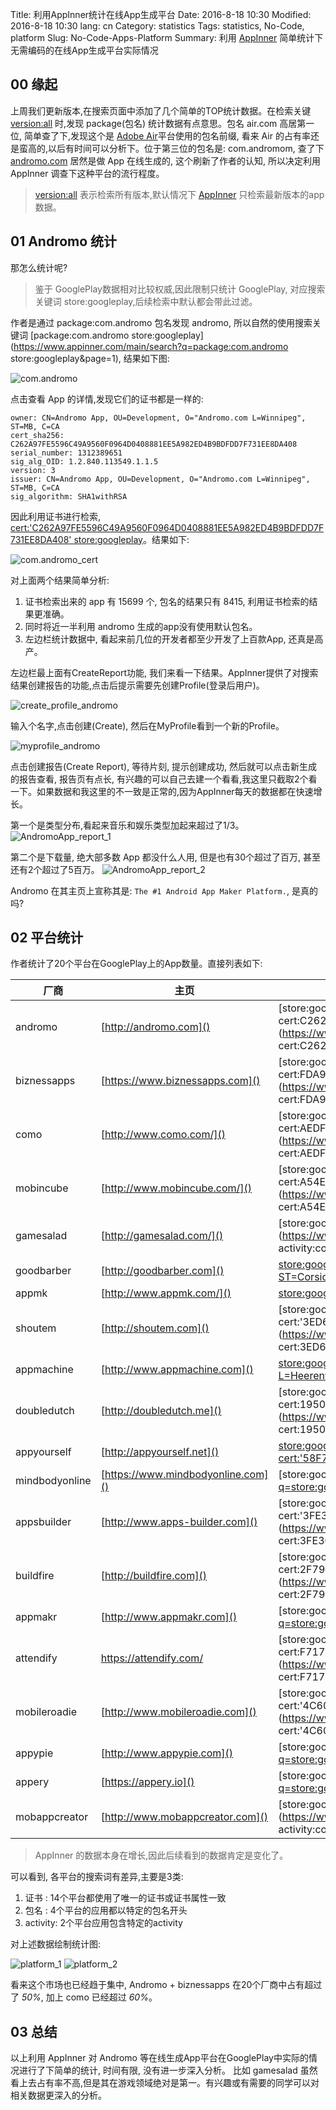 Title: 利用AppInner统计在线App生成平台
Date: 2016-8-18 10:30
Modified: 2016-8-18 10:30
lang: cn
Category: statistics
Tags: statistics, No-Code, platform
Slug: No-Code-Apps-Platform
Summary: 利用 [AppInner](https://www.appinner.com) 简单统计下无需编码的在线App生成平台实际情况


## 00 缘起
上周我们更新版本,在搜索页面中添加了几个简单的TOP统计数据。在检索关键 [version:all](https://www.appinner.com/main/search?q=version:all&page=1) 时,发现 package(包名) 统计数据有点意思。包名 air.com 高居第一位, 简单查了下,发现这个是 [Adobe Air](www.adobe.com/products/air.html)平台使用的包名前缀, 看来 Air 的占有率还是蛮高的,以后有时间可以分析下。位于第三位的包名是: com.andromom, 查了下 [andromo.com](http://www.andromo.com/) 居然是做 App 在线生成的, 这个刷新了作者的认知, 所以决定利用 AppInner 调查下这种平台的流行程度。

> [version:all](https://www.appinner.com/main/search?q=version:all&page=1)  表示检索所有版本,默认情况下 [AppInner](https://www.appinner.com) 只检索最新版本的app数据。

## 01 Andromo 统计
那怎么统计呢?
> 鉴于 GooglePlay数据相对比较权威,因此限制只统计 GooglePlay, 对应搜索关键词 store:googleplay,后续检索中默认都会带此过滤。

作者是通过 package:com.andromo 包名发现 andromo, 所以自然的使用搜索关键词 [package:com.andromo store:googleplay](https://www.appinner.com/main/search?q=package:com.andromo store:googleplay&page=1), 结果如下图:

![com.andromo]({filename}/images/pacakge_com.andromo.png)



点击查看 App 的详情,发现它们的证书都是一样的:
```
owner: CN=Andromo App, OU=Development, O="Andromo.com L=Winnipeg", ST=MB, C=CA
cert_sha256: C262A97FE5596C49A9560F0964D0408881EE5A982ED4B9BDFDD7F731EE8DA408
serial_number: 1312389651
sig_alg_OID: 1.2.840.113549.1.1.5
version: 3
issuer: CN=Andromo App, OU=Development, O="Andromo.com L=Winnipeg", ST=MB, C=CA
sig_algorithm: SHA1withRSA
```

因此利用证书进行检索, 
[cert:'C262A97FE5596C49A9560F0964D0408881EE5A982ED4B9BDFDD7F731EE8DA408' store:googleplay](https://www.appinner.com/main/search?q=cert:%27C262A97FE5596C49A9560F0964D0408881EE5A982ED4B9BDFDD7F731EE8DA408%27%20store:googleplay&page=1)。结果如下:

![com.andromo_cert]({filename}/images/package_com.andromo_cert.png)

对上面两个结果简单分析: 
1. 证书检索出来的 app 有 15699 个, 包名的结果只有 8415, 利用证书检索的结果更准确。
2. 同时将近一半利用 andromo 生成的app没有使用默认包名。
3. 左边栏统计数据中, 看起来前几位的开发者都至少开发了上百款App, 还真是高产。 

左边栏最上面有CreateReport功能, 我们来看一下结果。AppInner提供了对搜索结果创建报告的功能,点击后提示需要先创建Profile(登录后用户)。

![create_profile_andromo]({filename}/images/create_profile_andromo.png)

输入个名字,点击创建(Create), 然后在MyProfile看到一个新的Profile。

![myprofile_andromo]({filename}/images/myprofile_andromo.png)

点击创建报告(Create Report), 等待片刻, 提示创建成功, 然后就可以点击新生成的报告查看, 报告页有点长, 有兴趣的可以自己去建一个看看,我这里只截取2个看一下。如果数据和我这里的不一致是正常的,因为AppInner每天的数据都在快速增长。

第一个是类型分布,看起来音乐和娱乐类型加起来超过了1/3。
![AndromoApp_report_1]({filename}/images/AndromoApp_report_1.png)

第二个是下载量, 绝大部多数 App 都没什么人用, 但是也有30个超过了百万, 甚至还有2个超过了5百万。
![AndromoApp_report_2]({filename}/images/AndromoApp_report_2.png)

Andromo 在其主页上宣称其是: `The #1 Android App Maker Platform.`, 是真的吗? 


## 02 平台统计

作者统计了20个平台在GooglePlay上的App数量。直接列表如下:


|厂商 | 主页 | 搜索词 | 数量|
|----|------|------|-----|
|andromo| [http://andromo.com]() | [store:googleplay cert:C262A97FE5596C49A9560F0964D0408881EE5A982ED4B9BDFDD7F731EE8DA408](https://www.appinner.com/main/search?q=store:googleplay cert:C262A97FE5596C49A9560F0964D0408881EE5A982ED4B9BDFDD7F731EE8DA408) | 15699 |
|biznessapps|[https://www.biznessapps.com]()|[store:googleplay  cert:FDA9F9E77A33FFC6C51E1AEE76C894E173F23981A0BFA1621D706010B5D5BCC3](https://www.appinner.com/main/search?q=store:googleplay  cert:FDA9F9E77A33FFC6C51E1AEE76C894E173F23981A0BFA1621D706010B5D5BCC3)|13547
|como|[http://www.como.com/]()|[store:googleplay cert:AEDF00DFD06A4EC28CCD3E0F62AC323D1B057A2643D500CB26AC7D1AD68583B9](https://www.appinner.com/main/search?q=store:googleplay cert:AEDF00DFD06A4EC28CCD3E0F62AC323D1B057A2643D500CB26AC7D1AD68583B9)|5817
|mobincube|[http://www.mobincube.com/]()|[store:googleplay cert:A54E5071DD54EC05DB57390F33E384037D183505ECB20383D20FF32729A1FDF5](https://www.appinner.com/main/search?q=store:googleplay cert:A54E5071DD54EC05DB57390F33E384037D183505ECB20383D20FF32729A1FDF5) |3519
|gamesalad|[http://gamesalad.com/]()|[store:googleplay  activity:com.gamesalad.player.GSGameWrapperActivity](https://www.appinner.com/main/search?q=store:googleplay  activity:com.gamesalad.player.GSGameWrapperActivity) |3208
|goodbarber|[http://goodbarber.com]()|[store:googleplay cert:'CN=GoodBarber, OU=GoodBarber, O=GoodBarber, L=Ajaccio, ST=Corsica, C=FR'](https://www.appinner.com/main/search?q=store:googleplay%20cert:%27CN=GoodBarber,%20OU=GoodBarber,%20O=GoodBarber,%20L=Ajaccio,%20ST=Corsica,%20C=FR%27)|2654
|appmk|[http://www.appmk.com/]()|[store:googleplay cert:'CN="appmk OU =  O =  L =  ST =  C ="'](https://www.appinner.com/main/search?q=cert:%27CN="appmk%20OU%20=%20%20O%20=%20%20L%20=%20%20ST%20=%20%20C%20="%27%20store:googleplay) |2164
|shoutem|[http://shoutem.com]()|[store:googleplay cert:'3ED6FFBE447B6E39D7FF0DD7B732B885502C9817743D95C5FF4C4C19C7A83449'](https://www.appinner.com/main/search?q=store:googleplay cert:3ED6FFBE447B6E39D7FF0DD7B732B885502C9817743D95C5FF4C4C19C7A83449) |1078
|appmachine|[http://www.appmachine.com]()|[store:googleplay cert:'CN=AppMachine B.V., OU=AppMachine B.V., O=AppMachine B.V., L=Heerenveen, ST=Friesland, C=NL'](https://www.appinner.com/main/search?q=store:googleplay%20cert:%27CN=AppMachine%20B.V.,%20OU=AppMachine%20B.V.,%20O=AppMachine%20B.V.,%20L=Heerenveen,%20ST=Friesland,%20C=NL%27) |1072
|doubledutch|[http://doubledutch.me]()|[store:googleplay cert:19509AA81D9FFFF0BA768081F93F5144F7FFC17681A5E634D8FD38DC46811BD0](https://www.appinner.com/main/search?q=store:googleplay cert:19509AA81D9FFFF0BA768081F93F5144F7FFC17681A5E634D8FD38DC46811BD0) |775
|appyourself|[http://appyourself.net]()|[store:googleplay (package:net.ays OR cert:'58F7E8877F8B2293F2487F8CC950436702774CCBBF13E4B54E4B640E2EECFB5F')](https://www.appinner.com/main/search?q=store:googleplay (package:net.ays OR cert:58F7E8877F8B2293F2487F8CC950436702774CCBBF13E4B54E4B640E2EECFB5F))|585
|mindbodyonline|[https://www.mindbodyonline.com]()|[store:googleplay package:com.fitnessmobileapps](https://www.appinner.com/main/search?q=store:googleplay package:com.fitnessmobileapps)|505
|appsbuilder|[http://www.apps-builder.com]()|[store:googleplay cert:'3FE3C632E9056FE216FBD32AA8EFC7EAD07D6C7575F0173356B2CE562EC6FA62'](https://www.appinner.com/main/search?q=store:googleplay cert:3FE3C632E9056FE216FBD32AA8EFC7EAD07D6C7575F0173356B2CE562EC6FA62)|504
|buildfire|[http://buildfire.com]()|[store:googleplay cert:2F79244FDCAE40577158705DE6F54F70BA26EF38DFF0D93D1AA8BD29B23F1FAB](https://www.appinner.com/main/search?q=store:googleplay cert:2F79244FDCAE40577158705DE6F54F70BA26EF38DFF0D93D1AA8BD29B23F1FAB)|502
|appmakr|[http://www.appmakr.com]()|[store:googleplay package:com.appmakr](https://www.appinner.com/main/search?q=store:googleplay package:com.appmakr)|482
|attendify|https://attendify.com/|[store:googleplay  cert:F717C51513F8CAE219CC5EB18F45E96AE11C8695DB871EBF6BC7B767B1CF195E](https://www.appinner.com/main/search?q=store:googleplay  cert:F717C51513F8CAE219CC5EB18F45E96AE11C8695DB871EBF6BC7B767B1CF195E)|337
|mobileroadie|[http://www.mobileroadie.com]()|[store:googleplay cert:'4C60928082698D59DBCE664BC6519A553C8D705D3D80CB205CF9622551B28488'](https://www.appinner.com/main/search?q=store:googleplay cert:'4C60928082698D59DBCE664BC6519A553C8D705D3D80CB205CF9622551B28488') |318
|appypie|[http://www.appypie.com]()|[store:googleplay package:com.appypie](https://www.appinner.com/main/search?q=store:googleplay package:com.appypie)|304
|appery|[https://appery.io]()|[store:googleplay package:io.appery](https://www.appinner.com/main/search?q=store:googleplay package:io.appery)|182
|mobappcreator|[http://www.mobappcreator.com]()|[store:googleplay activity:com.defconsolutions.mobappcreator](https://www.appinner.com/main/search?q=store:googleplay activity:com.defconsolutions.mobappcreator) |116

> AppInner 的数据本身在增长,因此后续看到的数据肯定是变化了。

可以看到, 各平台的搜索词有差异,主要是3类:

1. 证书 : 14个平台都使用了唯一的证书或证书属性一致
2. 包名 : 4个平台的应用都以特定的包名开头
3. activity: 2个平台应用包含特定的activity

对上述数据绘制统计图:

![platform_1]({filename}/images/no_code_platform_1.png)
![platform_2]({filename}/images/no_code_platform_2.png)

看来这个市场也已经趋于集中, Andromo + biznessapps 在20个厂商中占有超过了 *50%*, 加上 como 已经超过 *60%*。

## 03 总结

以上利用 AppInner 对 Andromo 等在线生成App平台在GooglePlay中实际的情况进行了下简单的统计, 时间有限, 没有进一步深入分析。 比如 gamesalad 虽然看上去占有率不高,但是其在游戏领域绝对是第一。有兴趣或有需要的同学可以对相关数据更深入的分析。
